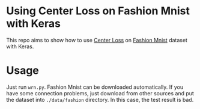 # Using Center Loss on Fashion Mnist with Keras
This repo aims to show how to use [Center Loss](http://ydwen.github.io/papers/WenECCV16.pdf) on [Fashion Mnist](https://github.com/zalandoresearch/fashion-mnist) dataset with Keras.
</br>
# Usage
Just run `wrn.py`. Fashion Mnist can be downloaded automatically. If you have some connection problems, just download from other sources and put the dataset into `./data/fashion` directory. In this case, the test result is bad.

